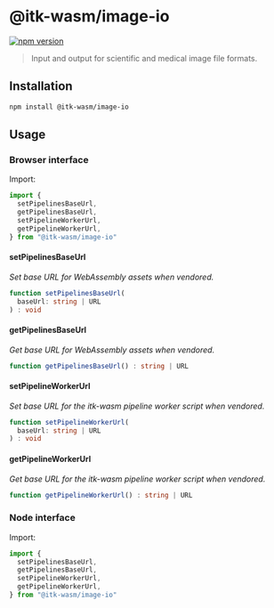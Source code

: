 # @itk-wasm/image-io

[![npm version](https://badge.fury.io/js/@itk-wasm%2Fimage-io.svg)](https://www.npmjs.com/package/@itk-wasm/image-io)

> Input and output for scientific and medical image file formats.

## Installation

```sh
npm install @itk-wasm/image-io
```

## Usage

### Browser interface

Import:

```js
import {
  setPipelinesBaseUrl,
  getPipelinesBaseUrl,
  setPipelineWorkerUrl,
  getPipelineWorkerUrl,
} from "@itk-wasm/image-io"
```

#### setPipelinesBaseUrl

*Set base URL for WebAssembly assets when vendored.*

```ts
function setPipelinesBaseUrl(
  baseUrl: string | URL
) : void
```

#### getPipelinesBaseUrl

*Get base URL for WebAssembly assets when vendored.*

```ts
function getPipelinesBaseUrl() : string | URL
```

#### setPipelineWorkerUrl

*Set base URL for the itk-wasm pipeline worker script when vendored.*

```ts
function setPipelineWorkerUrl(
  baseUrl: string | URL
) : void
```

#### getPipelineWorkerUrl

*Get base URL for the itk-wasm pipeline worker script when vendored.*

```ts
function getPipelineWorkerUrl() : string | URL
```

### Node interface

Import:

```js
import {
  setPipelinesBaseUrl,
  getPipelinesBaseUrl,
  setPipelineWorkerUrl,
  getPipelineWorkerUrl,
} from "@itk-wasm/image-io"
```
